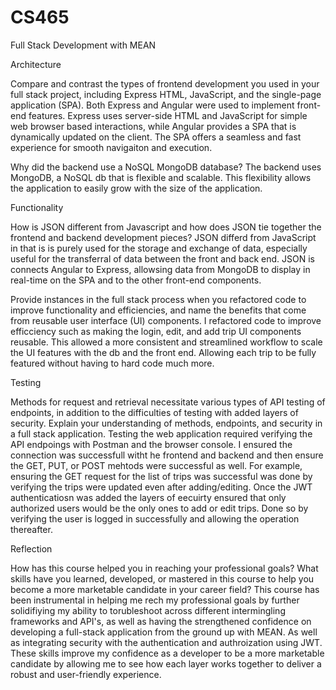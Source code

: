 # CS465
Full Stack Development with MEAN

Architecture

Compare and contrast the types of frontend development you used in your full stack project, including Express HTML, JavaScript, and the single-page application (SPA).
  Both Express and Angular were used to implement front-end features. Express uses server-side HTML and JavaScript for simple web browser based interactions, while Angular provides a SPA that is dynamically updated on the client. The SPA offers a seamless and fast experience for smooth navigaiton and execution. 
  

Why did the backend use a NoSQL MongoDB database?
  The backend uses MongoDB, a NoSQL db that is flexible and scalable. This flexibility allows the application to easily grow with the size of the application. 

Functionality

How is JSON different from Javascript and how does JSON tie together the frontend and backend development pieces?
  JSON differd from JavaScript in that is is purely used for the storage and exchange of data, especially useful for the transferral of data between the front and back end. JSON is connects Angular to Express, allowsing data from MongoDB to display in real-time on the SPA and to the other front-end components.

Provide instances in the full stack process when you refactored code to improve functionality and efficiencies, and name the benefits that come from reusable user interface (UI) components.
  I refactored code to improve efficciency such as making the login, edit, and add trip UI components reusable. This allowed a more consistent and streamlined workflow to scale the UI features with the db and the front end. Allowing each trip to be fully featured without having to hard code much more. 

Testing

Methods for request and retrieval necessitate various types of API testing of endpoints, in addition to the difficulties of testing with added layers of security. Explain your understanding of methods, endpoints, and security in a full stack application.
  Testing the web application required verifying the API endpoings with Postman and the browser console. I ensured the connection was successfull witht he frontend and backend and then ensure the GET, PUT, or POST mehtods were successful as well. For example, ensuring the GET request for the list of trips was successful was done by verifying the trips were updated even after adding/editing. Once the JWT authenticatiosn was added the layers of eecuirty ensured that only authorized users would be the only ones to add or edit trips. Done so by verifying the user is logged in successfully and allowing the operation thereafter.  


Reflection

How has this course helped you in reaching your professional goals? What skills have you learned, developed, or mastered in this course to help you become a more marketable candidate in your career field?
This course has been instrumental in helping me rech my professional goals by further solidifiying my ability to torubleshoot across different intermingling frameworks and API's, as well as having the strengthened confidence on developing a full-stack application from the ground up with MEAN. As well as integrating security with the authentication and authroization using JWT. These skills improve my confidence as a developer to be a more marketable candidate by allowing me to see how each layer works together to deliver a robust and user-friendly experience.
